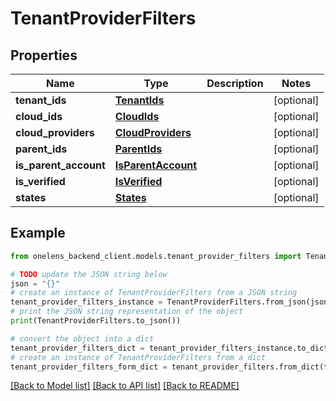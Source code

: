 # TenantProviderFilters


## Properties

Name | Type | Description | Notes
------------ | ------------- | ------------- | -------------
**tenant_ids** | [**TenantIds**](TenantIds.md) |  | [optional] 
**cloud_ids** | [**CloudIds**](CloudIds.md) |  | [optional] 
**cloud_providers** | [**CloudProviders**](CloudProviders.md) |  | [optional] 
**parent_ids** | [**ParentIds**](ParentIds.md) |  | [optional] 
**is_parent_account** | [**IsParentAccount**](IsParentAccount.md) |  | [optional] 
**is_verified** | [**IsVerified**](IsVerified.md) |  | [optional] 
**states** | [**States**](States.md) |  | [optional] 

## Example

```python
from onelens_backend_client.models.tenant_provider_filters import TenantProviderFilters

# TODO update the JSON string below
json = "{}"
# create an instance of TenantProviderFilters from a JSON string
tenant_provider_filters_instance = TenantProviderFilters.from_json(json)
# print the JSON string representation of the object
print(TenantProviderFilters.to_json())

# convert the object into a dict
tenant_provider_filters_dict = tenant_provider_filters_instance.to_dict()
# create an instance of TenantProviderFilters from a dict
tenant_provider_filters_form_dict = tenant_provider_filters.from_dict(tenant_provider_filters_dict)
```
[[Back to Model list]](../README.md#documentation-for-models) [[Back to API list]](../README.md#documentation-for-api-endpoints) [[Back to README]](../README.md)


